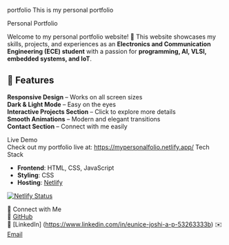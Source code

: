portfolio
This is my personal portfolio

 Personal Portfolio  

Welcome to my personal portfolio website! 🚀 This website showcases my skills, projects, and experiences as an **Electronics and Communication Engineering (ECE) student** with a passion for **programming, AI, VLSI, embedded systems, and IoT**.  

## 📌 Features  
 **Responsive Design** – Works on all screen sizes  
 **Dark & Light Mode** – Easy on the eyes  
 **Interactive Projects Section** – Click to explore more details  
 **Smooth Animations** – Modern and elegant transitions  
 **Contact Section** – Connect with me easily  

  Live Demo  
Check out my portfolio live at: https://mypersonalfolio.netlify.app/
  Tech Stack  
- **Frontend**: HTML, CSS, JavaScript  
- **Styling**: CSS  
- **Hosting**: [Netlify](https://www.netlify.com/)  

[![Netlify Status](https://api.netlify.com/api/v1/badges/0d6649ee-c4f6-48a5-9d5e-a503d5fcb675/deploy-status)](https://app.netlify.com/sites/mypersonalfolio/deploys)

🤝 Connect with Me  
🔗 [GitHub](https://github.com/Eunice-Joshi)  
🔗 [LinkedIn] (https://www.linkedin.com/in/eunice-joshi-a-p-53263333b)
✉️ [Email](mailto:eunicejoshi2808@gmail.com)  
